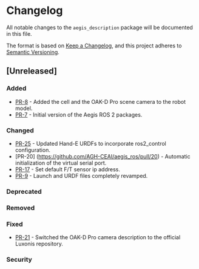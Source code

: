 # Changelog

All notable changes to the `aegis_description` package will be documented in this file.

The format is based on [Keep a Changelog](https://keepachangelog.com/en/1.1.0/),
and this project adheres to [Semantic Versioning](https://semver.org/spec/v2.0.0.html).

## [Unreleased]

### Added

* [PR-8](https://github.com/AGH-CEAI/aegis_ros/pull/8) - Added the cell and the OAK-D Pro scene camera to the robot model.
* [PR-7](https://github.com/AGH-CEAI/aegis_ros/pull/7) - Initial version of the Aegis ROS 2 packages.

### Changed

* [PR-25](https://github.com/AGH-CEAI/aegis_ros/pull/25) - Updated Hand-E URDFs to incorporate ros2_control configuration.
* [PR-20] (https://github.com/AGH-CEAI/aegis_ros/pull/20) - Automatic initialization of the virtual serial port.
* [PR-17](https://github.com/AGH-CEAI/aegis_ros/pull/17) - Set default F/T sensor ip address.
* [PR-9](https://github.com/AGH-CEAI/aegis_ros/pull/9) - Launch and URDF files completely revamped.

### Deprecated

### Removed

### Fixed

* [PR-21](https://github.com/AGH-CEAI/aegis_ros/pull/21) - Switched the OAK-D Pro camera description to the official Luxonis repository.

### Security
